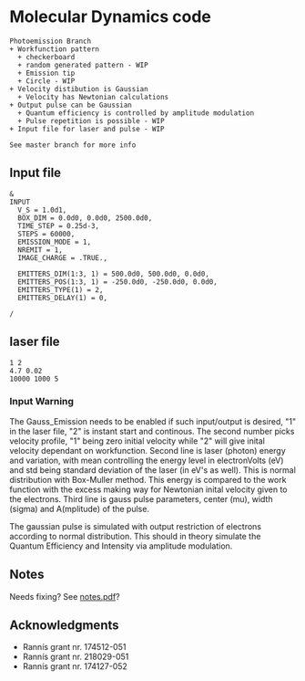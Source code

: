 # Molecular Dynamics code
    
    Photoemission Branch
    + Workfunction pattern
      + checkerboard
      + random generated pattern - WIP
      + Emission tip
      + Circle - WIP
    + Velocity distibution is Gaussian
      + Velocity has Newtonian calculations
    + Output pulse can be Gaussian
      + Quantum efficiency is controlled by amplitude modulation
      + Pulse repetition is possible - WIP
    + Input file for laser and pulse - WIP
    
    See master branch for more info


## Input file
```
&
INPUT
  V_S = 1.0d1,
  BOX_DIM = 0.0d0, 0.0d0, 2500.0d0,
  TIME_STEP = 0.25d-3,
  STEPS = 60000,
  EMISSION_MODE = 1,
  NREMIT = 1,
  IMAGE_CHARGE = .TRUE.,

  EMITTERS_DIM(1:3, 1) = 500.0d0, 500.0d0, 0.0d0,
  EMITTERS_POS(1:3, 1) = -250.0d0, -250.0d0, 0.0d0,
  EMITTERS_TYPE(1) = 2,
  EMITTERS_DELAY(1) = 0,

/
```

## laser file
    1 2
    4.7 0.02
    10000 1000 5

### Input Warning
  The Gauss_Emission needs to be enabled if such input/output is desired, "1" in the laser file, "2" is instant start and continous.
  The second number picks velocity profile, "1" being zero initial velocity while "2" will give inital velocity dependant on workfunction.
  Second line is laser (photon) energy and variation, with mean controlling the energy level in electronVolts (eV) and std being standard deviation of the laser (in eV's as well). 
  This is normal distribution with Box-Muller method.
  This energy is compared to the work function with the excess making way for Newtonian inital velocity given to the electrons.
  Third line is gauss pulse parameters, center (mu), width (sigma) and A(mplitude) of the pulse. 
  
  The gaussian pulse is simulated with output restriction of electrons according to normal distribution. This should in theory simulate the Quantum Efficiency and Intensity via amplitude modulation.

  
      

## Notes
  Needs fixing?
  See [notes.pdf](doc/notes.pdf)?

## Acknowledgments

* Rannís grant nr. 174512-051
* Rannís grant nr. 218029-051
* Rannís grant nr. 174127-052
